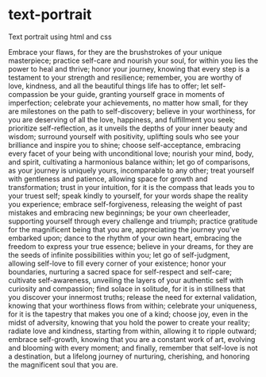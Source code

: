 # text-portrait
Text portrait using html and css

Embrace your flaws, for they are the brushstrokes of your unique masterpiece; practice self-care and nourish your soul, for within you lies the power to heal and thrive; honor your journey, knowing that every step is a testament to your strength and resilience; remember, you are worthy of love, kindness, and all the beautiful things life has to offer; let self-compassion be your guide, granting yourself grace in moments of imperfection; celebrate your achievements, no matter how small, for they are milestones on the path to self-discovery; believe in your worthiness, for you are deserving of all the love, happiness, and fulfillment you seek; prioritize self-reflection, as it unveils the depths of your inner beauty and wisdom; surround yourself with positivity, uplifting souls who see your brilliance and inspire you to shine; choose self-acceptance, embracing every facet of your being with unconditional love; nourish your mind, body, and spirit, cultivating a harmonious balance within; let go of comparisons, as your journey is uniquely yours, incomparable to any other; treat yourself with gentleness and patience, allowing space for growth and transformation; trust in your intuition, for it is the compass that leads you to your truest self; speak kindly to yourself, for your words shape the reality you experience; embrace self-forgiveness, releasing the weight of past mistakes and embracing new beginnings; be your own cheerleader, supporting yourself through every challenge and triumph; practice gratitude for the magnificent being that you are, appreciating the journey you've embarked upon; dance to the rhythm of your own heart, embracing the freedom to express your true essence; believe in your dreams, for they are the seeds of infinite possibilities within you; let go of self-judgment, allowing self-love to fill every corner of your existence; honor your boundaries, nurturing a sacred space for self-respect and self-care; cultivate self-awareness, unveiling the layers of your authentic self with curiosity and compassion; find solace in solitude, for it is in stillness that you discover your innermost truths; release the need for external validation, knowing that your worthiness flows from within; celebrate your uniqueness, for it is the tapestry that makes you one of a kind; choose joy, even in the midst of adversity, knowing that you hold the power to create your reality; radiate love and kindness, starting from within, allowing it to ripple outward; embrace self-growth, knowing that you are a constant work of art, evolving and blooming with every moment; and finally, remember that self-love is not a destination, but a lifelong journey of nurturing, cherishing, and honoring the magnificent soul that you are. 
